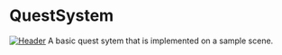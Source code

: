# QuestSystem
[![Header](https://github.com/filipeduraes/QuestSystem/blob/main/Github_QuestSystemPreview.png "Header")](https://fhdduraes.itch.io/quest-system-demo)
A basic quest sytem that is implemented on a sample scene.
